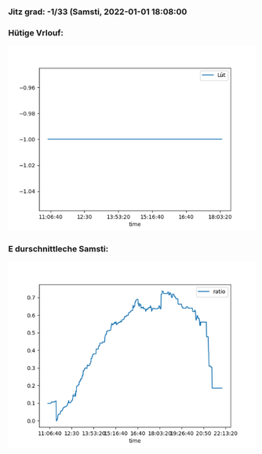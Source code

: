 ### Jitz grad: -1/33 (Samsti, 2022-01-01 18:08:00

### Hütige Vrlouf:
![Graph](Today.png)

### E durschnittleche Samsti:
![Graph](Samsti.png)